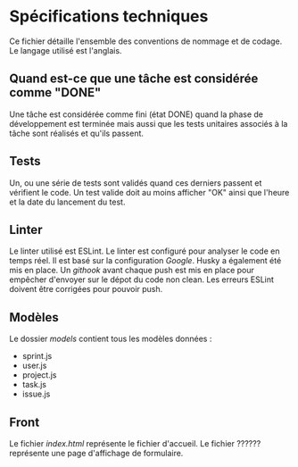 # Spécifications techniques

Ce fichier détaille l'ensemble des conventions de nommage et de codage.
Le langage utilisé est l'anglais.

## Quand est-ce que une tâche est considérée comme "DONE"

Une tâche est considérée comme fini (état DONE) quand la phase de développement est terminée mais aussi que les tests unitaires associés à la tâche sont réalisés et qu'ils passent.

## Tests

Un, ou une série de tests sont validés quand ces derniers passent et vérifient le code. Un test valide doit au moins afficher "OK" ainsi que l'heure et la date du lancement du test.

## Linter

Le linter utilisé est ESLint. Le linter est configuré pour analyser le code en temps réel.
Il est basé sur la configuration *Google*.
Husky a également été mis en place. Un *githook* avant chaque push est mis en place pour empêcher d'envoyer sur le dépot du code non clean.
Les erreurs ESLint doivent être corrigées pour pouvoir push.

## Modèles

Le dossier *models* contient tous les modèles données :

- sprint.js
- user.js
- project.js
- task.js
- issue.js

## Front

Le fichier *index.html* représente le fichier d'accueil.
Le fichier ?????? représente une page d'affichage de formulaire.
